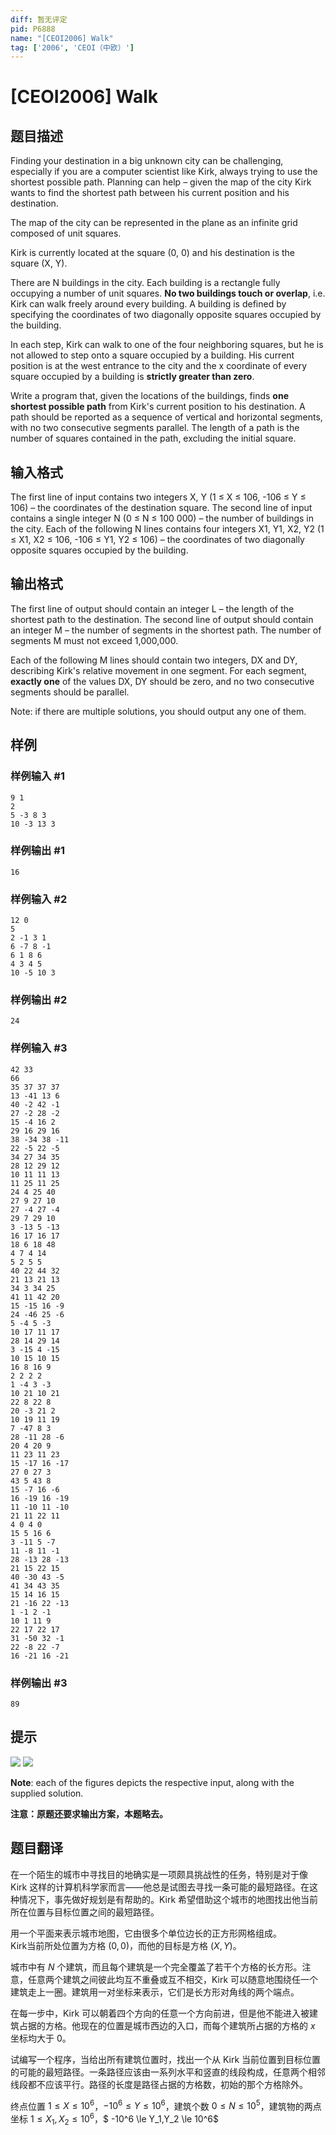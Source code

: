 ```yaml
---
diff: 暂无评定
pid: P6888
name: "[CEOI2006] Walk"
tag: ['2006', 'CEOI（中欧）']
---
```

# [CEOI2006] Walk
## 题目描述

Finding your destination in a big unknown city can be challenging, especially if you are a computer scientist like 
Kirk, always trying to use the shortest possible path. Planning can help – given the map of the city Kirk wants to 
find the shortest path between his current position and his destination. 

The map of the city can be represented in the plane as an infinite grid composed of unit squares. 

Kirk is currently located at the square (0, 0) and his destination is the square (X, Y). 

There are N buildings in the city. Each building is a rectangle fully occupying a number of unit squares. **No two 
buildings touch or overlap**, i.e. Kirk can walk freely around every building. A building is defined by specifying 
the coordinates of two diagonally opposite squares occupied by the building. 

In each step, Kirk can walk to one of the four neighboring squares, but he is not allowed to step onto a square 
occupied by a building. His current position is at the west entrance to the city and the x coordinate of every 
square occupied by a building is **strictly greater than zero**. 

Write a program that, given the locations of the buildings, finds **one shortest possible path** from Kirk's current 
position to his destination. A path should be reported as a sequence of vertical and horizontal segments, with no 
two consecutive segments parallel. The length of a path is the number of squares contained in the path, 
excluding the initial square.
## 输入格式

The first line of input contains two integers X, Y (1 ≤ X ≤ 106, -106 ≤ Y ≤ 106) – the coordinates of the 
destination square. The second line of input contains a single integer N (0 ≤ N ≤ 100 000) – the number of 
buildings in the city. Each of the following N lines contains four integers X1, Y1, X2, Y2 (1 ≤ X1, X2 ≤ 106, 
-106 ≤ Y1, Y2 ≤ 106) – the coordinates of two diagonally opposite squares occupied by the building.
## 输出格式

The first line of output should contain an integer L – the length of the shortest path to the destination. 
The second line of output should contain an integer M – the number of segments in the shortest path. The 
number of segments M must not exceed 1,000,000. 

Each of the following M lines should contain two integers, DX and DY, describing Kirk's relative movement in 
one segment. For each segment, **exactly one** of the values DX, DY should be zero, and no two consecutive 
segments should be parallel. 

Note: if there are multiple solutions, you should output any one of them.
## 样例

### 样例输入 #1
```
9 1 
2 
5 -3 8 3 
10 -3 13 3
```
### 样例输出 #1
```
16
```
### 样例输入 #2
```
12 0 
5 
2 -1 3 1 
6 -7 8 -1 
6 1 8 6 
4 3 4 5 
10 -5 10 3
```
### 样例输出 #2
```
24
```
### 样例输入 #3
```
42 33
66
35 37 37 37
13 -41 13 6
40 -2 42 -1
27 -2 28 -2
15 -4 16 2
29 16 29 16
38 -34 38 -11
22 -5 22 -5
34 27 34 35
28 12 29 12
10 11 11 13
11 25 11 25
24 4 25 40
27 9 27 10
27 -4 27 -4
29 7 29 10
3 -13 5 -13
16 17 16 17
18 6 18 48
4 7 4 14
5 2 5 5
40 22 44 32
21 13 21 13
34 3 34 25
41 11 42 20
15 -15 16 -9
24 -46 25 -6
5 -4 5 -3
10 17 11 17
28 14 29 14
3 -15 4 -15
10 15 10 15
16 8 16 9
2 2 2 2
1 -4 3 -3
10 21 10 21
22 8 22 8
20 -3 21 2
10 19 11 19
7 -47 8 3
28 -11 28 -6
20 4 20 9
11 23 11 23
15 -17 16 -17
27 0 27 3
43 5 43 8
15 -7 16 -6
16 -19 16 -19
11 -10 11 -10
21 11 22 11
4 0 4 0
15 5 16 6
3 -11 5 -7
11 -8 11 -1
28 -13 28 -13
21 15 22 15
40 -30 43 -5
41 34 43 35
15 14 16 15
21 -16 22 -13
1 -1 2 -1
10 1 11 9
22 17 22 17
31 -50 32 -1
22 -8 22 -7
16 -21 16 -21
```
### 样例输出 #3
```
89
```
## 提示

![](https://cdn.luogu.com.cn/upload/image_hosting/tyf2lbht.png)
![](https://cdn.luogu.com.cn/upload/image_hosting/ddujl7ea.png)

**Note**: each of the figures depicts the respective input, along with the supplied solution.

**注意：原题还要求输出方案，本题略去。**
## 题目翻译

在一个陌生的城市中寻找目的地确实是一项颇具挑战性的任务，特别是对于像 Kirk 这样的计算机科学家而言——他总是试图去寻找一条可能的最短路径。在这种情况下，事先做好规划是有帮助的。Kirk 希望借助这个城市的地图找出他当前所在位置与目标位置之间的最短路径。

用一个平面来表示城市地图，它由很多个单位边长的正方形网格组成。  
Kirk当前所处位置为方格 $(0,0)$，而他的目标是方格 $(X,Y)$。

城市中有 $N$ 个建筑，而且每个建筑是一个完全覆盖了若干个方格的长方形。注意，任意两个建筑之间彼此均互不重叠或互不相交，Kirk 可以随意地围绕任一个建筑走上一圈。建筑用一对坐标来表示，它们是长方形对角线的两个端点。

在每一步中，Kirk 可以朝着四个方向的任意一个方向前进，但是他不能进入被建筑占据的方格。他现在的位置是城市西边的入口，而每个建筑所占据的方格的 $x$ 坐标均大于 $0$。

试编写一个程序，当给出所有建筑位置时，找出一个从 Kirk 当前位置到目标位置的可能的最短路径。一条路径应该由一系列水平和竖直的线段构成，任意两个相邻线段都不应该平行。路径的长度是路径占据的方格数，初始的那个方格除外。

终点位置 $1 \le X \le 10^6$，$-10^6 \le Y \le 10^6$，建筑个数 $0 \le N \le 10^5$，建筑物的两点坐标 $1 \le X_1,X_2 \le 10^6$，$ -10^6 \le Y_1,Y_2 \le 10^6$

